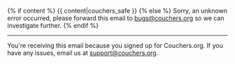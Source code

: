 {% if content %}
{{ content|couchers_safe }}
{% else %}
Sorry, an unknown error occurred, please forward this email to <bugs@couchers.org> so we can investigate further.
{% endif %}

---

You're receiving this email because you signed up for Couchers.org. If you have any issues, email us at <support@couchers.org>.
